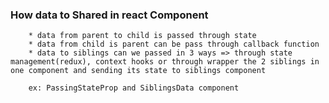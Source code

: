 ### How data to Shared in react Component
        * data from parent to child is passed through state
        * data from child is parent can be pass through callback function
        * data to siblings can we passed in 3 ways => through state management(redux), context hooks or through wrapper the 2 siblings in one component and sending its state to siblings component

        ex: PassingStateProp and SiblingsData component
